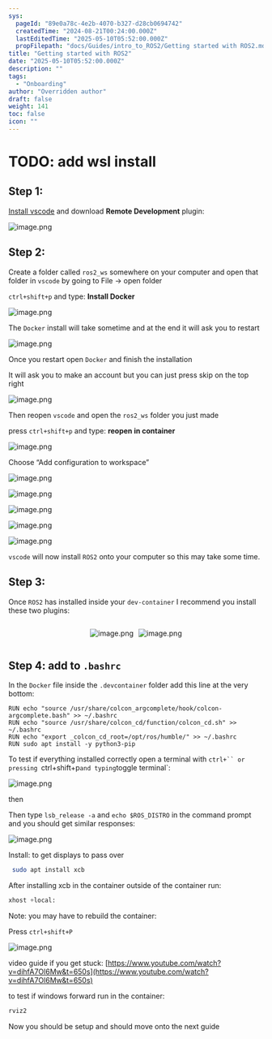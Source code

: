 ```yaml
---
sys:
  pageId: "89e0a78c-4e2b-4070-b327-d28cb0694742"
  createdTime: "2024-08-21T00:24:00.000Z"
  lastEditedTime: "2025-05-10T05:52:00.000Z"
  propFilepath: "docs/Guides/intro_to_ROS2/Getting started with ROS2.md"
title: "Getting started with ROS2"
date: "2025-05-10T05:52:00.000Z"
description: ""
tags:
  - "Onboarding"
author: "Overridden author"
draft: false
weight: 141
toc: false
icon: ""
---
```


# TODO: add wsl install

## Step 1:

[Install vscode](https://code.visualstudio.com/download) and download **Remote Development** plugin:

![image.png](https://prod-files-secure.s3.us-west-2.amazonaws.com/d518164a-d88e-44d1-a4ee-3adb3bd8bce0/efb52993-1881-4a40-b95e-6f020334f022/image.png?X-Amz-Algorithm=AWS4-HMAC-SHA256&X-Amz-Content-Sha256=UNSIGNED-PAYLOAD&X-Amz-Credential=ASIAZI2LB466SSV5754O%2F20250709%2Fus-west-2%2Fs3%2Faws4_request&X-Amz-Date=20250709T034630Z&X-Amz-Expires=3600&X-Amz-Security-Token=IQoJb3JpZ2luX2VjEJT%2F%2F%2F%2F%2F%2F%2F%2F%2F%2FwEaCXVzLXdlc3QtMiJHMEUCIBUY1umKjDYJbgvHXyVkygEIHzmjbdfC1U%2B29gXm3kJlAiEAqNk3QSL2GwaKfw1VfD%2BLiQuGKpul%2BT77o%2FihXtz1%2FP0qiAQInf%2F%2F%2F%2F%2F%2F%2F%2F%2F%2FARAAGgw2Mzc0MjMxODM4MDUiDCCTXPqTX8WNtctQhyrcA4WYWpv%2F6qiEocODyQRNnrHQOex2gv72u0yoDz3MyaZ8tCOuRIlit9YMbWsrSzKBWlZE3zq62yKpMU5ZAmxVJaxdJc%2B1Y1FR81NwpF%2BAsa%2BjPqqFA2alS%2FJi%2F%2B0blg80IaNmpEEr575KQZ3QVJpvJ5PsZUxm10cU8Sr7s%2BGcJzTStWY2X2pQOrQtjG%2FbNhPNDZJxFJ0MDqKvEhWoyElb11Rf8sY5QfCX2HRh3wlZxGxvaixlrKh8vx1fhwYOy%2FafUkGccpgK5qA%2BNCXXC0PK%2F1hCcaYhJoA%2FkZ4XDGWN7q%2Fh59%2BVuyG7TjPUphi9HXSaH8POe36eIzonKDXTwP3J1Jdjnb5l%2Fa%2FIMnefyYH%2FihdtqfoTNVU7LdVbpvA3HBpP2k%2FyHJ8A5%2B4p6gxTTdRyn1z4wrYGFERkMwnsV7fumDNEkD5YtN%2FYGuHX2QelREVzadP2tT4eU9C0VCZhoRT5CJai88VNkGnQO06g80tj8oXNp3OQOh5vLkhmPzyZ2iQXxuS9UjR%2F7sMEdAt9pGBarT2BKmyHbNUXQgmvi5oFHTQBDCA5l1zrIsH9fuoCFDoZMp%2BUAIksVS6hSbaMrz14bCwA5gcTTMpq0MQW5LWAs7IatoNKODKZJ6zZzylJMN7Kt8MGOqUBqky0z%2BUgyeY5qyu3VePqiYHTvPkHuteFU7nb26HzRPC4Y45j0Z4AIHkgQ86KJhTUbYKKSEWvvl%2BU7y%2FxNsBh29gqF0GifARbeOgjTYbiN6CbLDtOaY55osAoMvUUCVpNctslg9UqJ1a1S%2Bsg3vX90BsD6cEv%2FQBM9BWOpPDzHtiUJHWE6ofB%2F0dzS2UXjDELKIMdGVWoB0ggpK4ArLPVb6smP%2BWk&X-Amz-Signature=be3b7a9583e29a62947b75d35c883364a99b4d510174aeec4db4ef4b20df0b09&X-Amz-SignedHeaders=host&x-amz-checksum-mode=ENABLED&x-id=GetObject)

## Step 2:

Create a folder called `ros2_ws` somewhere on your computer and open that folder in `vscode` by going to File → open folder 

`ctrl+shift+p` and type: **Install Docker**

![image.png](https://prod-files-secure.s3.us-west-2.amazonaws.com/d518164a-d88e-44d1-a4ee-3adb3bd8bce0/2269dc0e-1cd5-47ff-bceb-c04ad9b2eab0/image.png?X-Amz-Algorithm=AWS4-HMAC-SHA256&X-Amz-Content-Sha256=UNSIGNED-PAYLOAD&X-Amz-Credential=ASIAZI2LB466SSV5754O%2F20250709%2Fus-west-2%2Fs3%2Faws4_request&X-Amz-Date=20250709T034630Z&X-Amz-Expires=3600&X-Amz-Security-Token=IQoJb3JpZ2luX2VjEJT%2F%2F%2F%2F%2F%2F%2F%2F%2F%2FwEaCXVzLXdlc3QtMiJHMEUCIBUY1umKjDYJbgvHXyVkygEIHzmjbdfC1U%2B29gXm3kJlAiEAqNk3QSL2GwaKfw1VfD%2BLiQuGKpul%2BT77o%2FihXtz1%2FP0qiAQInf%2F%2F%2F%2F%2F%2F%2F%2F%2F%2FARAAGgw2Mzc0MjMxODM4MDUiDCCTXPqTX8WNtctQhyrcA4WYWpv%2F6qiEocODyQRNnrHQOex2gv72u0yoDz3MyaZ8tCOuRIlit9YMbWsrSzKBWlZE3zq62yKpMU5ZAmxVJaxdJc%2B1Y1FR81NwpF%2BAsa%2BjPqqFA2alS%2FJi%2F%2B0blg80IaNmpEEr575KQZ3QVJpvJ5PsZUxm10cU8Sr7s%2BGcJzTStWY2X2pQOrQtjG%2FbNhPNDZJxFJ0MDqKvEhWoyElb11Rf8sY5QfCX2HRh3wlZxGxvaixlrKh8vx1fhwYOy%2FafUkGccpgK5qA%2BNCXXC0PK%2F1hCcaYhJoA%2FkZ4XDGWN7q%2Fh59%2BVuyG7TjPUphi9HXSaH8POe36eIzonKDXTwP3J1Jdjnb5l%2Fa%2FIMnefyYH%2FihdtqfoTNVU7LdVbpvA3HBpP2k%2FyHJ8A5%2B4p6gxTTdRyn1z4wrYGFERkMwnsV7fumDNEkD5YtN%2FYGuHX2QelREVzadP2tT4eU9C0VCZhoRT5CJai88VNkGnQO06g80tj8oXNp3OQOh5vLkhmPzyZ2iQXxuS9UjR%2F7sMEdAt9pGBarT2BKmyHbNUXQgmvi5oFHTQBDCA5l1zrIsH9fuoCFDoZMp%2BUAIksVS6hSbaMrz14bCwA5gcTTMpq0MQW5LWAs7IatoNKODKZJ6zZzylJMN7Kt8MGOqUBqky0z%2BUgyeY5qyu3VePqiYHTvPkHuteFU7nb26HzRPC4Y45j0Z4AIHkgQ86KJhTUbYKKSEWvvl%2BU7y%2FxNsBh29gqF0GifARbeOgjTYbiN6CbLDtOaY55osAoMvUUCVpNctslg9UqJ1a1S%2Bsg3vX90BsD6cEv%2FQBM9BWOpPDzHtiUJHWE6ofB%2F0dzS2UXjDELKIMdGVWoB0ggpK4ArLPVb6smP%2BWk&X-Amz-Signature=162fbdfa8fdb17bab3422372fa7619f9dede2543150fdd740a5a7b9066094fa6&X-Amz-SignedHeaders=host&x-amz-checksum-mode=ENABLED&x-id=GetObject)

The `Docker` install will take sometime and at the end it will ask you to restart

![image.png](https://prod-files-secure.s3.us-west-2.amazonaws.com/d518164a-d88e-44d1-a4ee-3adb3bd8bce0/ed233f78-be33-4b1f-b89c-9c346c0e961e/image.png?X-Amz-Algorithm=AWS4-HMAC-SHA256&X-Amz-Content-Sha256=UNSIGNED-PAYLOAD&X-Amz-Credential=ASIAZI2LB466SSV5754O%2F20250709%2Fus-west-2%2Fs3%2Faws4_request&X-Amz-Date=20250709T034630Z&X-Amz-Expires=3600&X-Amz-Security-Token=IQoJb3JpZ2luX2VjEJT%2F%2F%2F%2F%2F%2F%2F%2F%2F%2FwEaCXVzLXdlc3QtMiJHMEUCIBUY1umKjDYJbgvHXyVkygEIHzmjbdfC1U%2B29gXm3kJlAiEAqNk3QSL2GwaKfw1VfD%2BLiQuGKpul%2BT77o%2FihXtz1%2FP0qiAQInf%2F%2F%2F%2F%2F%2F%2F%2F%2F%2FARAAGgw2Mzc0MjMxODM4MDUiDCCTXPqTX8WNtctQhyrcA4WYWpv%2F6qiEocODyQRNnrHQOex2gv72u0yoDz3MyaZ8tCOuRIlit9YMbWsrSzKBWlZE3zq62yKpMU5ZAmxVJaxdJc%2B1Y1FR81NwpF%2BAsa%2BjPqqFA2alS%2FJi%2F%2B0blg80IaNmpEEr575KQZ3QVJpvJ5PsZUxm10cU8Sr7s%2BGcJzTStWY2X2pQOrQtjG%2FbNhPNDZJxFJ0MDqKvEhWoyElb11Rf8sY5QfCX2HRh3wlZxGxvaixlrKh8vx1fhwYOy%2FafUkGccpgK5qA%2BNCXXC0PK%2F1hCcaYhJoA%2FkZ4XDGWN7q%2Fh59%2BVuyG7TjPUphi9HXSaH8POe36eIzonKDXTwP3J1Jdjnb5l%2Fa%2FIMnefyYH%2FihdtqfoTNVU7LdVbpvA3HBpP2k%2FyHJ8A5%2B4p6gxTTdRyn1z4wrYGFERkMwnsV7fumDNEkD5YtN%2FYGuHX2QelREVzadP2tT4eU9C0VCZhoRT5CJai88VNkGnQO06g80tj8oXNp3OQOh5vLkhmPzyZ2iQXxuS9UjR%2F7sMEdAt9pGBarT2BKmyHbNUXQgmvi5oFHTQBDCA5l1zrIsH9fuoCFDoZMp%2BUAIksVS6hSbaMrz14bCwA5gcTTMpq0MQW5LWAs7IatoNKODKZJ6zZzylJMN7Kt8MGOqUBqky0z%2BUgyeY5qyu3VePqiYHTvPkHuteFU7nb26HzRPC4Y45j0Z4AIHkgQ86KJhTUbYKKSEWvvl%2BU7y%2FxNsBh29gqF0GifARbeOgjTYbiN6CbLDtOaY55osAoMvUUCVpNctslg9UqJ1a1S%2Bsg3vX90BsD6cEv%2FQBM9BWOpPDzHtiUJHWE6ofB%2F0dzS2UXjDELKIMdGVWoB0ggpK4ArLPVb6smP%2BWk&X-Amz-Signature=f2ba034183c4a8114b727bf6925a439e8b3862ae9f37d229270d479a3123273f&X-Amz-SignedHeaders=host&x-amz-checksum-mode=ENABLED&x-id=GetObject)

Once you restart open `Docker` and finish the installation

It will ask you to make an account but you can just press skip on the top right

![image.png](https://prod-files-secure.s3.us-west-2.amazonaws.com/d518164a-d88e-44d1-a4ee-3adb3bd8bce0/21010ad9-1659-4fd9-9f59-9932a09b2a3d/image.png?X-Amz-Algorithm=AWS4-HMAC-SHA256&X-Amz-Content-Sha256=UNSIGNED-PAYLOAD&X-Amz-Credential=ASIAZI2LB466SSV5754O%2F20250709%2Fus-west-2%2Fs3%2Faws4_request&X-Amz-Date=20250709T034630Z&X-Amz-Expires=3600&X-Amz-Security-Token=IQoJb3JpZ2luX2VjEJT%2F%2F%2F%2F%2F%2F%2F%2F%2F%2FwEaCXVzLXdlc3QtMiJHMEUCIBUY1umKjDYJbgvHXyVkygEIHzmjbdfC1U%2B29gXm3kJlAiEAqNk3QSL2GwaKfw1VfD%2BLiQuGKpul%2BT77o%2FihXtz1%2FP0qiAQInf%2F%2F%2F%2F%2F%2F%2F%2F%2F%2FARAAGgw2Mzc0MjMxODM4MDUiDCCTXPqTX8WNtctQhyrcA4WYWpv%2F6qiEocODyQRNnrHQOex2gv72u0yoDz3MyaZ8tCOuRIlit9YMbWsrSzKBWlZE3zq62yKpMU5ZAmxVJaxdJc%2B1Y1FR81NwpF%2BAsa%2BjPqqFA2alS%2FJi%2F%2B0blg80IaNmpEEr575KQZ3QVJpvJ5PsZUxm10cU8Sr7s%2BGcJzTStWY2X2pQOrQtjG%2FbNhPNDZJxFJ0MDqKvEhWoyElb11Rf8sY5QfCX2HRh3wlZxGxvaixlrKh8vx1fhwYOy%2FafUkGccpgK5qA%2BNCXXC0PK%2F1hCcaYhJoA%2FkZ4XDGWN7q%2Fh59%2BVuyG7TjPUphi9HXSaH8POe36eIzonKDXTwP3J1Jdjnb5l%2Fa%2FIMnefyYH%2FihdtqfoTNVU7LdVbpvA3HBpP2k%2FyHJ8A5%2B4p6gxTTdRyn1z4wrYGFERkMwnsV7fumDNEkD5YtN%2FYGuHX2QelREVzadP2tT4eU9C0VCZhoRT5CJai88VNkGnQO06g80tj8oXNp3OQOh5vLkhmPzyZ2iQXxuS9UjR%2F7sMEdAt9pGBarT2BKmyHbNUXQgmvi5oFHTQBDCA5l1zrIsH9fuoCFDoZMp%2BUAIksVS6hSbaMrz14bCwA5gcTTMpq0MQW5LWAs7IatoNKODKZJ6zZzylJMN7Kt8MGOqUBqky0z%2BUgyeY5qyu3VePqiYHTvPkHuteFU7nb26HzRPC4Y45j0Z4AIHkgQ86KJhTUbYKKSEWvvl%2BU7y%2FxNsBh29gqF0GifARbeOgjTYbiN6CbLDtOaY55osAoMvUUCVpNctslg9UqJ1a1S%2Bsg3vX90BsD6cEv%2FQBM9BWOpPDzHtiUJHWE6ofB%2F0dzS2UXjDELKIMdGVWoB0ggpK4ArLPVb6smP%2BWk&X-Amz-Signature=fff9a378eb0bc595dff582d28c792d844b3149e0c7e461e51bbde1b5fe8133a5&X-Amz-SignedHeaders=host&x-amz-checksum-mode=ENABLED&x-id=GetObject)

Then reopen `vscode` and open the `ros2_ws` folder you just made

press `ctrl+shift+p` and type: **reopen in container**

![image.png](https://prod-files-secure.s3.us-west-2.amazonaws.com/d518164a-d88e-44d1-a4ee-3adb3bd8bce0/4e93b8c2-41ad-488c-8095-c74205196118/image.png?X-Amz-Algorithm=AWS4-HMAC-SHA256&X-Amz-Content-Sha256=UNSIGNED-PAYLOAD&X-Amz-Credential=ASIAZI2LB466SSV5754O%2F20250709%2Fus-west-2%2Fs3%2Faws4_request&X-Amz-Date=20250709T034630Z&X-Amz-Expires=3600&X-Amz-Security-Token=IQoJb3JpZ2luX2VjEJT%2F%2F%2F%2F%2F%2F%2F%2F%2F%2FwEaCXVzLXdlc3QtMiJHMEUCIBUY1umKjDYJbgvHXyVkygEIHzmjbdfC1U%2B29gXm3kJlAiEAqNk3QSL2GwaKfw1VfD%2BLiQuGKpul%2BT77o%2FihXtz1%2FP0qiAQInf%2F%2F%2F%2F%2F%2F%2F%2F%2F%2FARAAGgw2Mzc0MjMxODM4MDUiDCCTXPqTX8WNtctQhyrcA4WYWpv%2F6qiEocODyQRNnrHQOex2gv72u0yoDz3MyaZ8tCOuRIlit9YMbWsrSzKBWlZE3zq62yKpMU5ZAmxVJaxdJc%2B1Y1FR81NwpF%2BAsa%2BjPqqFA2alS%2FJi%2F%2B0blg80IaNmpEEr575KQZ3QVJpvJ5PsZUxm10cU8Sr7s%2BGcJzTStWY2X2pQOrQtjG%2FbNhPNDZJxFJ0MDqKvEhWoyElb11Rf8sY5QfCX2HRh3wlZxGxvaixlrKh8vx1fhwYOy%2FafUkGccpgK5qA%2BNCXXC0PK%2F1hCcaYhJoA%2FkZ4XDGWN7q%2Fh59%2BVuyG7TjPUphi9HXSaH8POe36eIzonKDXTwP3J1Jdjnb5l%2Fa%2FIMnefyYH%2FihdtqfoTNVU7LdVbpvA3HBpP2k%2FyHJ8A5%2B4p6gxTTdRyn1z4wrYGFERkMwnsV7fumDNEkD5YtN%2FYGuHX2QelREVzadP2tT4eU9C0VCZhoRT5CJai88VNkGnQO06g80tj8oXNp3OQOh5vLkhmPzyZ2iQXxuS9UjR%2F7sMEdAt9pGBarT2BKmyHbNUXQgmvi5oFHTQBDCA5l1zrIsH9fuoCFDoZMp%2BUAIksVS6hSbaMrz14bCwA5gcTTMpq0MQW5LWAs7IatoNKODKZJ6zZzylJMN7Kt8MGOqUBqky0z%2BUgyeY5qyu3VePqiYHTvPkHuteFU7nb26HzRPC4Y45j0Z4AIHkgQ86KJhTUbYKKSEWvvl%2BU7y%2FxNsBh29gqF0GifARbeOgjTYbiN6CbLDtOaY55osAoMvUUCVpNctslg9UqJ1a1S%2Bsg3vX90BsD6cEv%2FQBM9BWOpPDzHtiUJHWE6ofB%2F0dzS2UXjDELKIMdGVWoB0ggpK4ArLPVb6smP%2BWk&X-Amz-Signature=1338841cfaec76e5aec5f37a994ba5ae6184cbd185ef4a41114b549692b1aa7b&X-Amz-SignedHeaders=host&x-amz-checksum-mode=ENABLED&x-id=GetObject)

Choose “Add configuration to workspace”

![image.png](https://prod-files-secure.s3.us-west-2.amazonaws.com/d518164a-d88e-44d1-a4ee-3adb3bd8bce0/9560b282-5060-4989-ba37-97e7b2c22476/image.png?X-Amz-Algorithm=AWS4-HMAC-SHA256&X-Amz-Content-Sha256=UNSIGNED-PAYLOAD&X-Amz-Credential=ASIAZI2LB466SSV5754O%2F20250709%2Fus-west-2%2Fs3%2Faws4_request&X-Amz-Date=20250709T034630Z&X-Amz-Expires=3600&X-Amz-Security-Token=IQoJb3JpZ2luX2VjEJT%2F%2F%2F%2F%2F%2F%2F%2F%2F%2FwEaCXVzLXdlc3QtMiJHMEUCIBUY1umKjDYJbgvHXyVkygEIHzmjbdfC1U%2B29gXm3kJlAiEAqNk3QSL2GwaKfw1VfD%2BLiQuGKpul%2BT77o%2FihXtz1%2FP0qiAQInf%2F%2F%2F%2F%2F%2F%2F%2F%2F%2FARAAGgw2Mzc0MjMxODM4MDUiDCCTXPqTX8WNtctQhyrcA4WYWpv%2F6qiEocODyQRNnrHQOex2gv72u0yoDz3MyaZ8tCOuRIlit9YMbWsrSzKBWlZE3zq62yKpMU5ZAmxVJaxdJc%2B1Y1FR81NwpF%2BAsa%2BjPqqFA2alS%2FJi%2F%2B0blg80IaNmpEEr575KQZ3QVJpvJ5PsZUxm10cU8Sr7s%2BGcJzTStWY2X2pQOrQtjG%2FbNhPNDZJxFJ0MDqKvEhWoyElb11Rf8sY5QfCX2HRh3wlZxGxvaixlrKh8vx1fhwYOy%2FafUkGccpgK5qA%2BNCXXC0PK%2F1hCcaYhJoA%2FkZ4XDGWN7q%2Fh59%2BVuyG7TjPUphi9HXSaH8POe36eIzonKDXTwP3J1Jdjnb5l%2Fa%2FIMnefyYH%2FihdtqfoTNVU7LdVbpvA3HBpP2k%2FyHJ8A5%2B4p6gxTTdRyn1z4wrYGFERkMwnsV7fumDNEkD5YtN%2FYGuHX2QelREVzadP2tT4eU9C0VCZhoRT5CJai88VNkGnQO06g80tj8oXNp3OQOh5vLkhmPzyZ2iQXxuS9UjR%2F7sMEdAt9pGBarT2BKmyHbNUXQgmvi5oFHTQBDCA5l1zrIsH9fuoCFDoZMp%2BUAIksVS6hSbaMrz14bCwA5gcTTMpq0MQW5LWAs7IatoNKODKZJ6zZzylJMN7Kt8MGOqUBqky0z%2BUgyeY5qyu3VePqiYHTvPkHuteFU7nb26HzRPC4Y45j0Z4AIHkgQ86KJhTUbYKKSEWvvl%2BU7y%2FxNsBh29gqF0GifARbeOgjTYbiN6CbLDtOaY55osAoMvUUCVpNctslg9UqJ1a1S%2Bsg3vX90BsD6cEv%2FQBM9BWOpPDzHtiUJHWE6ofB%2F0dzS2UXjDELKIMdGVWoB0ggpK4ArLPVb6smP%2BWk&X-Amz-Signature=3d9534ccb4ed97ed43eb2f2ac3e36a618f1d6134edd3923e76205c609c9b8010&X-Amz-SignedHeaders=host&x-amz-checksum-mode=ENABLED&x-id=GetObject)

![image.png](https://prod-files-secure.s3.us-west-2.amazonaws.com/d518164a-d88e-44d1-a4ee-3adb3bd8bce0/2ee63f81-886b-48e8-a553-dc6e5eac99e4/image.png?X-Amz-Algorithm=AWS4-HMAC-SHA256&X-Amz-Content-Sha256=UNSIGNED-PAYLOAD&X-Amz-Credential=ASIAZI2LB466SSV5754O%2F20250709%2Fus-west-2%2Fs3%2Faws4_request&X-Amz-Date=20250709T034630Z&X-Amz-Expires=3600&X-Amz-Security-Token=IQoJb3JpZ2luX2VjEJT%2F%2F%2F%2F%2F%2F%2F%2F%2F%2FwEaCXVzLXdlc3QtMiJHMEUCIBUY1umKjDYJbgvHXyVkygEIHzmjbdfC1U%2B29gXm3kJlAiEAqNk3QSL2GwaKfw1VfD%2BLiQuGKpul%2BT77o%2FihXtz1%2FP0qiAQInf%2F%2F%2F%2F%2F%2F%2F%2F%2F%2FARAAGgw2Mzc0MjMxODM4MDUiDCCTXPqTX8WNtctQhyrcA4WYWpv%2F6qiEocODyQRNnrHQOex2gv72u0yoDz3MyaZ8tCOuRIlit9YMbWsrSzKBWlZE3zq62yKpMU5ZAmxVJaxdJc%2B1Y1FR81NwpF%2BAsa%2BjPqqFA2alS%2FJi%2F%2B0blg80IaNmpEEr575KQZ3QVJpvJ5PsZUxm10cU8Sr7s%2BGcJzTStWY2X2pQOrQtjG%2FbNhPNDZJxFJ0MDqKvEhWoyElb11Rf8sY5QfCX2HRh3wlZxGxvaixlrKh8vx1fhwYOy%2FafUkGccpgK5qA%2BNCXXC0PK%2F1hCcaYhJoA%2FkZ4XDGWN7q%2Fh59%2BVuyG7TjPUphi9HXSaH8POe36eIzonKDXTwP3J1Jdjnb5l%2Fa%2FIMnefyYH%2FihdtqfoTNVU7LdVbpvA3HBpP2k%2FyHJ8A5%2B4p6gxTTdRyn1z4wrYGFERkMwnsV7fumDNEkD5YtN%2FYGuHX2QelREVzadP2tT4eU9C0VCZhoRT5CJai88VNkGnQO06g80tj8oXNp3OQOh5vLkhmPzyZ2iQXxuS9UjR%2F7sMEdAt9pGBarT2BKmyHbNUXQgmvi5oFHTQBDCA5l1zrIsH9fuoCFDoZMp%2BUAIksVS6hSbaMrz14bCwA5gcTTMpq0MQW5LWAs7IatoNKODKZJ6zZzylJMN7Kt8MGOqUBqky0z%2BUgyeY5qyu3VePqiYHTvPkHuteFU7nb26HzRPC4Y45j0Z4AIHkgQ86KJhTUbYKKSEWvvl%2BU7y%2FxNsBh29gqF0GifARbeOgjTYbiN6CbLDtOaY55osAoMvUUCVpNctslg9UqJ1a1S%2Bsg3vX90BsD6cEv%2FQBM9BWOpPDzHtiUJHWE6ofB%2F0dzS2UXjDELKIMdGVWoB0ggpK4ArLPVb6smP%2BWk&X-Amz-Signature=bc3053cf3b8be92ba833c5012882020be27ea29449bfcb1228b8eecc863cfb55&X-Amz-SignedHeaders=host&x-amz-checksum-mode=ENABLED&x-id=GetObject)

![image.png](https://prod-files-secure.s3.us-west-2.amazonaws.com/d518164a-d88e-44d1-a4ee-3adb3bd8bce0/ae1580b2-b048-407e-aed9-b584224a7a04/image.png?X-Amz-Algorithm=AWS4-HMAC-SHA256&X-Amz-Content-Sha256=UNSIGNED-PAYLOAD&X-Amz-Credential=ASIAZI2LB466SSV5754O%2F20250709%2Fus-west-2%2Fs3%2Faws4_request&X-Amz-Date=20250709T034630Z&X-Amz-Expires=3600&X-Amz-Security-Token=IQoJb3JpZ2luX2VjEJT%2F%2F%2F%2F%2F%2F%2F%2F%2F%2FwEaCXVzLXdlc3QtMiJHMEUCIBUY1umKjDYJbgvHXyVkygEIHzmjbdfC1U%2B29gXm3kJlAiEAqNk3QSL2GwaKfw1VfD%2BLiQuGKpul%2BT77o%2FihXtz1%2FP0qiAQInf%2F%2F%2F%2F%2F%2F%2F%2F%2F%2FARAAGgw2Mzc0MjMxODM4MDUiDCCTXPqTX8WNtctQhyrcA4WYWpv%2F6qiEocODyQRNnrHQOex2gv72u0yoDz3MyaZ8tCOuRIlit9YMbWsrSzKBWlZE3zq62yKpMU5ZAmxVJaxdJc%2B1Y1FR81NwpF%2BAsa%2BjPqqFA2alS%2FJi%2F%2B0blg80IaNmpEEr575KQZ3QVJpvJ5PsZUxm10cU8Sr7s%2BGcJzTStWY2X2pQOrQtjG%2FbNhPNDZJxFJ0MDqKvEhWoyElb11Rf8sY5QfCX2HRh3wlZxGxvaixlrKh8vx1fhwYOy%2FafUkGccpgK5qA%2BNCXXC0PK%2F1hCcaYhJoA%2FkZ4XDGWN7q%2Fh59%2BVuyG7TjPUphi9HXSaH8POe36eIzonKDXTwP3J1Jdjnb5l%2Fa%2FIMnefyYH%2FihdtqfoTNVU7LdVbpvA3HBpP2k%2FyHJ8A5%2B4p6gxTTdRyn1z4wrYGFERkMwnsV7fumDNEkD5YtN%2FYGuHX2QelREVzadP2tT4eU9C0VCZhoRT5CJai88VNkGnQO06g80tj8oXNp3OQOh5vLkhmPzyZ2iQXxuS9UjR%2F7sMEdAt9pGBarT2BKmyHbNUXQgmvi5oFHTQBDCA5l1zrIsH9fuoCFDoZMp%2BUAIksVS6hSbaMrz14bCwA5gcTTMpq0MQW5LWAs7IatoNKODKZJ6zZzylJMN7Kt8MGOqUBqky0z%2BUgyeY5qyu3VePqiYHTvPkHuteFU7nb26HzRPC4Y45j0Z4AIHkgQ86KJhTUbYKKSEWvvl%2BU7y%2FxNsBh29gqF0GifARbeOgjTYbiN6CbLDtOaY55osAoMvUUCVpNctslg9UqJ1a1S%2Bsg3vX90BsD6cEv%2FQBM9BWOpPDzHtiUJHWE6ofB%2F0dzS2UXjDELKIMdGVWoB0ggpK4ArLPVb6smP%2BWk&X-Amz-Signature=7753405c48a3de86120da43d8075725f67a45589f877c57224a37ee57e6d7948&X-Amz-SignedHeaders=host&x-amz-checksum-mode=ENABLED&x-id=GetObject)

![image.png](https://prod-files-secure.s3.us-west-2.amazonaws.com/d518164a-d88e-44d1-a4ee-3adb3bd8bce0/53255b28-f75e-430f-b9e3-c0ac8577e42b/image.png?X-Amz-Algorithm=AWS4-HMAC-SHA256&X-Amz-Content-Sha256=UNSIGNED-PAYLOAD&X-Amz-Credential=ASIAZI2LB466SSV5754O%2F20250709%2Fus-west-2%2Fs3%2Faws4_request&X-Amz-Date=20250709T034630Z&X-Amz-Expires=3600&X-Amz-Security-Token=IQoJb3JpZ2luX2VjEJT%2F%2F%2F%2F%2F%2F%2F%2F%2F%2FwEaCXVzLXdlc3QtMiJHMEUCIBUY1umKjDYJbgvHXyVkygEIHzmjbdfC1U%2B29gXm3kJlAiEAqNk3QSL2GwaKfw1VfD%2BLiQuGKpul%2BT77o%2FihXtz1%2FP0qiAQInf%2F%2F%2F%2F%2F%2F%2F%2F%2F%2FARAAGgw2Mzc0MjMxODM4MDUiDCCTXPqTX8WNtctQhyrcA4WYWpv%2F6qiEocODyQRNnrHQOex2gv72u0yoDz3MyaZ8tCOuRIlit9YMbWsrSzKBWlZE3zq62yKpMU5ZAmxVJaxdJc%2B1Y1FR81NwpF%2BAsa%2BjPqqFA2alS%2FJi%2F%2B0blg80IaNmpEEr575KQZ3QVJpvJ5PsZUxm10cU8Sr7s%2BGcJzTStWY2X2pQOrQtjG%2FbNhPNDZJxFJ0MDqKvEhWoyElb11Rf8sY5QfCX2HRh3wlZxGxvaixlrKh8vx1fhwYOy%2FafUkGccpgK5qA%2BNCXXC0PK%2F1hCcaYhJoA%2FkZ4XDGWN7q%2Fh59%2BVuyG7TjPUphi9HXSaH8POe36eIzonKDXTwP3J1Jdjnb5l%2Fa%2FIMnefyYH%2FihdtqfoTNVU7LdVbpvA3HBpP2k%2FyHJ8A5%2B4p6gxTTdRyn1z4wrYGFERkMwnsV7fumDNEkD5YtN%2FYGuHX2QelREVzadP2tT4eU9C0VCZhoRT5CJai88VNkGnQO06g80tj8oXNp3OQOh5vLkhmPzyZ2iQXxuS9UjR%2F7sMEdAt9pGBarT2BKmyHbNUXQgmvi5oFHTQBDCA5l1zrIsH9fuoCFDoZMp%2BUAIksVS6hSbaMrz14bCwA5gcTTMpq0MQW5LWAs7IatoNKODKZJ6zZzylJMN7Kt8MGOqUBqky0z%2BUgyeY5qyu3VePqiYHTvPkHuteFU7nb26HzRPC4Y45j0Z4AIHkgQ86KJhTUbYKKSEWvvl%2BU7y%2FxNsBh29gqF0GifARbeOgjTYbiN6CbLDtOaY55osAoMvUUCVpNctslg9UqJ1a1S%2Bsg3vX90BsD6cEv%2FQBM9BWOpPDzHtiUJHWE6ofB%2F0dzS2UXjDELKIMdGVWoB0ggpK4ArLPVb6smP%2BWk&X-Amz-Signature=22007205eb0028a457a9ec8642c2a1178fa3596ec729454df519153bf6bc8f40&X-Amz-SignedHeaders=host&x-amz-checksum-mode=ENABLED&x-id=GetObject)

![image.png](https://prod-files-secure.s3.us-west-2.amazonaws.com/d518164a-d88e-44d1-a4ee-3adb3bd8bce0/7c562767-5af9-4ffb-97d1-327bcdf4ee00/image.png?X-Amz-Algorithm=AWS4-HMAC-SHA256&X-Amz-Content-Sha256=UNSIGNED-PAYLOAD&X-Amz-Credential=ASIAZI2LB466SSV5754O%2F20250709%2Fus-west-2%2Fs3%2Faws4_request&X-Amz-Date=20250709T034630Z&X-Amz-Expires=3600&X-Amz-Security-Token=IQoJb3JpZ2luX2VjEJT%2F%2F%2F%2F%2F%2F%2F%2F%2F%2FwEaCXVzLXdlc3QtMiJHMEUCIBUY1umKjDYJbgvHXyVkygEIHzmjbdfC1U%2B29gXm3kJlAiEAqNk3QSL2GwaKfw1VfD%2BLiQuGKpul%2BT77o%2FihXtz1%2FP0qiAQInf%2F%2F%2F%2F%2F%2F%2F%2F%2F%2FARAAGgw2Mzc0MjMxODM4MDUiDCCTXPqTX8WNtctQhyrcA4WYWpv%2F6qiEocODyQRNnrHQOex2gv72u0yoDz3MyaZ8tCOuRIlit9YMbWsrSzKBWlZE3zq62yKpMU5ZAmxVJaxdJc%2B1Y1FR81NwpF%2BAsa%2BjPqqFA2alS%2FJi%2F%2B0blg80IaNmpEEr575KQZ3QVJpvJ5PsZUxm10cU8Sr7s%2BGcJzTStWY2X2pQOrQtjG%2FbNhPNDZJxFJ0MDqKvEhWoyElb11Rf8sY5QfCX2HRh3wlZxGxvaixlrKh8vx1fhwYOy%2FafUkGccpgK5qA%2BNCXXC0PK%2F1hCcaYhJoA%2FkZ4XDGWN7q%2Fh59%2BVuyG7TjPUphi9HXSaH8POe36eIzonKDXTwP3J1Jdjnb5l%2Fa%2FIMnefyYH%2FihdtqfoTNVU7LdVbpvA3HBpP2k%2FyHJ8A5%2B4p6gxTTdRyn1z4wrYGFERkMwnsV7fumDNEkD5YtN%2FYGuHX2QelREVzadP2tT4eU9C0VCZhoRT5CJai88VNkGnQO06g80tj8oXNp3OQOh5vLkhmPzyZ2iQXxuS9UjR%2F7sMEdAt9pGBarT2BKmyHbNUXQgmvi5oFHTQBDCA5l1zrIsH9fuoCFDoZMp%2BUAIksVS6hSbaMrz14bCwA5gcTTMpq0MQW5LWAs7IatoNKODKZJ6zZzylJMN7Kt8MGOqUBqky0z%2BUgyeY5qyu3VePqiYHTvPkHuteFU7nb26HzRPC4Y45j0Z4AIHkgQ86KJhTUbYKKSEWvvl%2BU7y%2FxNsBh29gqF0GifARbeOgjTYbiN6CbLDtOaY55osAoMvUUCVpNctslg9UqJ1a1S%2Bsg3vX90BsD6cEv%2FQBM9BWOpPDzHtiUJHWE6ofB%2F0dzS2UXjDELKIMdGVWoB0ggpK4ArLPVb6smP%2BWk&X-Amz-Signature=3c78d4aeb0a830fe6aafb1aa668e5724288999f2cc8152ef9ecc8caa4792fe2d&X-Amz-SignedHeaders=host&x-amz-checksum-mode=ENABLED&x-id=GetObject)

`vscode` will now install `ROS2` onto your computer so this may take some time.

## Step 3:

Once `ROS2` has installed inside your `dev-container` I recommend you install these two plugins:

<div style="display: flex;flex-direction: row; column-gap:10px; max-width: 630px;justify-content: center;">
<div>

![image.png](https://prod-files-secure.s3.us-west-2.amazonaws.com/d518164a-d88e-44d1-a4ee-3adb3bd8bce0/3fc3d550-5a54-4ba1-ba6b-faa01cdb7369/image.png?X-Amz-Algorithm=AWS4-HMAC-SHA256&X-Amz-Content-Sha256=UNSIGNED-PAYLOAD&X-Amz-Credential=ASIAZI2LB466TZRLRBWE%2F20250709%2Fus-west-2%2Fs3%2Faws4_request&X-Amz-Date=20250709T034634Z&X-Amz-Expires=3600&X-Amz-Security-Token=IQoJb3JpZ2luX2VjEJT%2F%2F%2F%2F%2F%2F%2F%2F%2F%2FwEaCXVzLXdlc3QtMiJHMEUCID9lD8BhNAhXsy6RQLO3LAs%2B8f%2BMNAM6gpOwX%2FoKC2q7AiEAk7CcAq96mbFIJCbkmtKKHpZyJpXXUdmPS4j%2B%2BIFHoG4qiAQInf%2F%2F%2F%2F%2F%2F%2F%2F%2F%2FARAAGgw2Mzc0MjMxODM4MDUiDClweH%2BiT%2FTLWm8ngyrcA0jRbDgnquK6mqn3CHC%2FkumLR%2BDtCPvf8VnKFUb4XbdjzIWbzrDtqFgreubah1EIC1uu0s07DyVN%2BczOirIesTySoqucJ%2BCAQaDzDUnCY0uPyJX1RS6T23nML640hsl3FWG4bIUjJaA8WnkD4N%2Fh%2BMDSKcB%2BR%2FnAkdOnN0D3Dt1Suuevx9wUFejRDbpNCoQRifFaadMdj6d%2F%2BB5t%2F3%2FfdQ6kKa4u0Ejmw9BbcpK0IkCZPUY8Okj1EB0%2B8fIjXi5Q3PbpG3hLJAvT85TofgBg5tBx4m03dhub7JaaraITQkGif3Aco%2B3LsngpQ3N0PIeAvk7DgJw2LF3Rfc2NXNrP3mnd9fEux11uelwETkrGmqGl3RtU1xo%2F%2F90BKL81sZ5bPioPE4KLvYeJREex%2BqGAqkDpt8zvI7bDuqBvTrTQdMTgCZmJc1gBdJ0fYgVD81DYxi3xEfnsinreGZH8bgiMeAZz6OUGE9umdMBdx6Oi4%2FaAZ8WAKRnl0wLJ0zmykACgOv1Ix9sE6Dj49KD%2BI53SB7I69mORRaWpZBcrA1zhjxIYXAb32HpLpulJG75D20nLlBobqJ%2BdvBeyXtvldYrco0vK55%2FrDYMuwL8E8omENsTFQVOZKNhHmAO%2BTosZMLfKt8MGOqUBro%2FLAr7BWkDz8ibtLNwVwWcQ1iFWwfr1s35g%2BKEULD2b3kVBnXo11wdz3SYnMPwWa80cJkh5JTpZzt6C8d5HXuVbAhzzDa728yx3i688RSVHyJVqCxS2QrqG8m3xoMZDiFhwCzL6ZPXy2FrdWBQ9TBqyy8o9hTsdS4bocTtqiizbp7XpcxHHbJEVLrYpmtzwG4B9VJlLGzSfQtn7e1qmg1ORmrur&X-Amz-Signature=847d2a40d75b547e58f38c16e864847c64a546ff1bbe783b2eb2f8536921c454&X-Amz-SignedHeaders=host&x-amz-checksum-mode=ENABLED&x-id=GetObject)

</div>
<div>

![image.png](https://prod-files-secure.s3.us-west-2.amazonaws.com/d518164a-d88e-44d1-a4ee-3adb3bd8bce0/d994cc66-13c2-4093-a5a3-f84cf4601a82/image.png?X-Amz-Algorithm=AWS4-HMAC-SHA256&X-Amz-Content-Sha256=UNSIGNED-PAYLOAD&X-Amz-Credential=ASIAZI2LB466UAYKJA6L%2F20250709%2Fus-west-2%2Fs3%2Faws4_request&X-Amz-Date=20250709T034636Z&X-Amz-Expires=3600&X-Amz-Security-Token=IQoJb3JpZ2luX2VjEJT%2F%2F%2F%2F%2F%2F%2F%2F%2F%2FwEaCXVzLXdlc3QtMiJHMEUCIDko5eWfOtejfj9uSwAcmZP5ziEQtZOYykPqQn%2BsOpKPAiEArkAcw3ykDCyZZuB%2ByG%2BLmLCxWT%2FFYeDUc8nVkRmKv9kqiAQInf%2F%2F%2F%2F%2F%2F%2F%2F%2F%2FARAAGgw2Mzc0MjMxODM4MDUiDHfNUNSL9ktlF5CzWyrcAzVVL1xOk0lTaMh%2BodqdlF4fcZM7jLzdD6bfyd1AI1nFxqilq%2FitURPANYB3XSCvlGgvxfWlOBwzpg0RDYQ7NaT8k%2BxF2DjiOqBVFGI8GK08GcJZvnvmjojICUsGoKV8lfoCEiq9DNXOzzbwzdt8x6jcE69jQNPzmxElp8OeKb4y%2BYhNRB5nvnYXdQaMCLUnmoU8j%2F4wFZSemCAKU%2Fke0WllvhrdvB5xus2h2GXun9UDvzOMOskcvcnQKLVtBch4ho9F7puco%2FstQyO7Kg6R9L2HGRaqELqJ5lLT1UO338pSD4y8zFExETPDNIPZqeM6Lmt6dvBaxwIdMnfBJzNCmZl1WwEd4Il0PVaz6wh1F%2FiPJx%2BpRnrtzT0f1yZrgNiaoSVjzYBIiS29rWtfnu12hDyKmUxwfHOZkVDnUpOPApnuX21AysEZhQobrdJXObXO5saVVuQvS3IXZ%2BWvHkC9aVoWeMmCzhgysPT1yOw%2FJarP2jAMaRrMifdskA4en9prxP8Oy4Bc5Ku7wuFCcD7gW3XRuHWldkhxnCIHqWN8LtBSHz8Em%2FiEqE1AsRwoH6%2FYzfsUjzuQS0MBQ%2FJk6iwhdhj%2FmKleww9214cjoW5E26LWmzg61TCAm6%2BIX89CMLjIt8MGOqUBlTCqodKxM4HKraxUY5F8d72r1Ofd3q6xqf9v8Co1KOAjTn%2BweFpbhSrI6Mh2NUc3LEUkmlpxpmWvoMDbKxnszSPmybbp9j6%2FJGouPlgnJDBxBUAMNUYjXzSY7OFuil0x%2BCHzV2GAd4UPPjKV0YBTgWzBnayNgIt20%2F%2FblO0xEA5eZyPGhequCArracNHd278QIUfPVW%2FbAM6bCoduKDZh2lpOpU2&X-Amz-Signature=4444ea35574b857151d1ea11a4c61fd1784b2a688972775bb852032fbb95798f&X-Amz-SignedHeaders=host&x-amz-checksum-mode=ENABLED&x-id=GetObject)

</div>
</div>

## Step 4: add to `.bashrc`

In the `Docker` file inside the `.devcontainer` folder add this line at the very bottom: 

```docker
RUN echo "source /usr/share/colcon_argcomplete/hook/colcon-argcomplete.bash" >> ~/.bashrc
RUN echo "source /usr/share/colcon_cd/function/colcon_cd.sh" >> ~/.bashrc
RUN echo "export _colcon_cd_root=/opt/ros/humble/" >> ~/.bashrc
RUN sudo apt install -y python3-pip 
```

To test if everything installed correctly open a terminal with `ctrl+`` or pressing `ctrl+shift+p` and typing `toggle terminal`:

![image.png](https://prod-files-secure.s3.us-west-2.amazonaws.com/d518164a-d88e-44d1-a4ee-3adb3bd8bce0/6a4943d8-b04e-4c02-9a58-775f3384d1a5/image.png?X-Amz-Algorithm=AWS4-HMAC-SHA256&X-Amz-Content-Sha256=UNSIGNED-PAYLOAD&X-Amz-Credential=ASIAZI2LB466SSV5754O%2F20250709%2Fus-west-2%2Fs3%2Faws4_request&X-Amz-Date=20250709T034630Z&X-Amz-Expires=3600&X-Amz-Security-Token=IQoJb3JpZ2luX2VjEJT%2F%2F%2F%2F%2F%2F%2F%2F%2F%2FwEaCXVzLXdlc3QtMiJHMEUCIBUY1umKjDYJbgvHXyVkygEIHzmjbdfC1U%2B29gXm3kJlAiEAqNk3QSL2GwaKfw1VfD%2BLiQuGKpul%2BT77o%2FihXtz1%2FP0qiAQInf%2F%2F%2F%2F%2F%2F%2F%2F%2F%2FARAAGgw2Mzc0MjMxODM4MDUiDCCTXPqTX8WNtctQhyrcA4WYWpv%2F6qiEocODyQRNnrHQOex2gv72u0yoDz3MyaZ8tCOuRIlit9YMbWsrSzKBWlZE3zq62yKpMU5ZAmxVJaxdJc%2B1Y1FR81NwpF%2BAsa%2BjPqqFA2alS%2FJi%2F%2B0blg80IaNmpEEr575KQZ3QVJpvJ5PsZUxm10cU8Sr7s%2BGcJzTStWY2X2pQOrQtjG%2FbNhPNDZJxFJ0MDqKvEhWoyElb11Rf8sY5QfCX2HRh3wlZxGxvaixlrKh8vx1fhwYOy%2FafUkGccpgK5qA%2BNCXXC0PK%2F1hCcaYhJoA%2FkZ4XDGWN7q%2Fh59%2BVuyG7TjPUphi9HXSaH8POe36eIzonKDXTwP3J1Jdjnb5l%2Fa%2FIMnefyYH%2FihdtqfoTNVU7LdVbpvA3HBpP2k%2FyHJ8A5%2B4p6gxTTdRyn1z4wrYGFERkMwnsV7fumDNEkD5YtN%2FYGuHX2QelREVzadP2tT4eU9C0VCZhoRT5CJai88VNkGnQO06g80tj8oXNp3OQOh5vLkhmPzyZ2iQXxuS9UjR%2F7sMEdAt9pGBarT2BKmyHbNUXQgmvi5oFHTQBDCA5l1zrIsH9fuoCFDoZMp%2BUAIksVS6hSbaMrz14bCwA5gcTTMpq0MQW5LWAs7IatoNKODKZJ6zZzylJMN7Kt8MGOqUBqky0z%2BUgyeY5qyu3VePqiYHTvPkHuteFU7nb26HzRPC4Y45j0Z4AIHkgQ86KJhTUbYKKSEWvvl%2BU7y%2FxNsBh29gqF0GifARbeOgjTYbiN6CbLDtOaY55osAoMvUUCVpNctslg9UqJ1a1S%2Bsg3vX90BsD6cEv%2FQBM9BWOpPDzHtiUJHWE6ofB%2F0dzS2UXjDELKIMdGVWoB0ggpK4ArLPVb6smP%2BWk&X-Amz-Signature=f678481ec2a98ba4f9565f54eb64a176eb7e9c86ba7b989f56fd4ff9c76259f5&X-Amz-SignedHeaders=host&x-amz-checksum-mode=ENABLED&x-id=GetObject)

then 

Then type `lsb_release -a` and `echo $ROS_DISTRO` in the command prompt and you should get similar responses:

![image.png](https://prod-files-secure.s3.us-west-2.amazonaws.com/d518164a-d88e-44d1-a4ee-3adb3bd8bce0/3e635dec-a805-4e85-8b9e-d000e5b71a4e/image.png?X-Amz-Algorithm=AWS4-HMAC-SHA256&X-Amz-Content-Sha256=UNSIGNED-PAYLOAD&X-Amz-Credential=ASIAZI2LB466SSV5754O%2F20250709%2Fus-west-2%2Fs3%2Faws4_request&X-Amz-Date=20250709T034630Z&X-Amz-Expires=3600&X-Amz-Security-Token=IQoJb3JpZ2luX2VjEJT%2F%2F%2F%2F%2F%2F%2F%2F%2F%2FwEaCXVzLXdlc3QtMiJHMEUCIBUY1umKjDYJbgvHXyVkygEIHzmjbdfC1U%2B29gXm3kJlAiEAqNk3QSL2GwaKfw1VfD%2BLiQuGKpul%2BT77o%2FihXtz1%2FP0qiAQInf%2F%2F%2F%2F%2F%2F%2F%2F%2F%2FARAAGgw2Mzc0MjMxODM4MDUiDCCTXPqTX8WNtctQhyrcA4WYWpv%2F6qiEocODyQRNnrHQOex2gv72u0yoDz3MyaZ8tCOuRIlit9YMbWsrSzKBWlZE3zq62yKpMU5ZAmxVJaxdJc%2B1Y1FR81NwpF%2BAsa%2BjPqqFA2alS%2FJi%2F%2B0blg80IaNmpEEr575KQZ3QVJpvJ5PsZUxm10cU8Sr7s%2BGcJzTStWY2X2pQOrQtjG%2FbNhPNDZJxFJ0MDqKvEhWoyElb11Rf8sY5QfCX2HRh3wlZxGxvaixlrKh8vx1fhwYOy%2FafUkGccpgK5qA%2BNCXXC0PK%2F1hCcaYhJoA%2FkZ4XDGWN7q%2Fh59%2BVuyG7TjPUphi9HXSaH8POe36eIzonKDXTwP3J1Jdjnb5l%2Fa%2FIMnefyYH%2FihdtqfoTNVU7LdVbpvA3HBpP2k%2FyHJ8A5%2B4p6gxTTdRyn1z4wrYGFERkMwnsV7fumDNEkD5YtN%2FYGuHX2QelREVzadP2tT4eU9C0VCZhoRT5CJai88VNkGnQO06g80tj8oXNp3OQOh5vLkhmPzyZ2iQXxuS9UjR%2F7sMEdAt9pGBarT2BKmyHbNUXQgmvi5oFHTQBDCA5l1zrIsH9fuoCFDoZMp%2BUAIksVS6hSbaMrz14bCwA5gcTTMpq0MQW5LWAs7IatoNKODKZJ6zZzylJMN7Kt8MGOqUBqky0z%2BUgyeY5qyu3VePqiYHTvPkHuteFU7nb26HzRPC4Y45j0Z4AIHkgQ86KJhTUbYKKSEWvvl%2BU7y%2FxNsBh29gqF0GifARbeOgjTYbiN6CbLDtOaY55osAoMvUUCVpNctslg9UqJ1a1S%2Bsg3vX90BsD6cEv%2FQBM9BWOpPDzHtiUJHWE6ofB%2F0dzS2UXjDELKIMdGVWoB0ggpK4ArLPVb6smP%2BWk&X-Amz-Signature=405c6f6a89a1432f4ab2df37e17992a52890a7c2a0324acbc663c3d07da36f96&X-Amz-SignedHeaders=host&x-amz-checksum-mode=ENABLED&x-id=GetObject)

Install:  to get displays to pass over

```bash
 sudo apt install xcb
```

After installing xcb in the container outside of the container run:

```python
xhost +local:
```

Note: you may have to rebuild the container:

Press `ctrl+shift+P`

![image.png](https://prod-files-secure.s3.us-west-2.amazonaws.com/d518164a-d88e-44d1-a4ee-3adb3bd8bce0/6c2be660-2618-4c38-9c26-53554f7a0b7b/image.png?X-Amz-Algorithm=AWS4-HMAC-SHA256&X-Amz-Content-Sha256=UNSIGNED-PAYLOAD&X-Amz-Credential=ASIAZI2LB466SSV5754O%2F20250709%2Fus-west-2%2Fs3%2Faws4_request&X-Amz-Date=20250709T034630Z&X-Amz-Expires=3600&X-Amz-Security-Token=IQoJb3JpZ2luX2VjEJT%2F%2F%2F%2F%2F%2F%2F%2F%2F%2FwEaCXVzLXdlc3QtMiJHMEUCIBUY1umKjDYJbgvHXyVkygEIHzmjbdfC1U%2B29gXm3kJlAiEAqNk3QSL2GwaKfw1VfD%2BLiQuGKpul%2BT77o%2FihXtz1%2FP0qiAQInf%2F%2F%2F%2F%2F%2F%2F%2F%2F%2FARAAGgw2Mzc0MjMxODM4MDUiDCCTXPqTX8WNtctQhyrcA4WYWpv%2F6qiEocODyQRNnrHQOex2gv72u0yoDz3MyaZ8tCOuRIlit9YMbWsrSzKBWlZE3zq62yKpMU5ZAmxVJaxdJc%2B1Y1FR81NwpF%2BAsa%2BjPqqFA2alS%2FJi%2F%2B0blg80IaNmpEEr575KQZ3QVJpvJ5PsZUxm10cU8Sr7s%2BGcJzTStWY2X2pQOrQtjG%2FbNhPNDZJxFJ0MDqKvEhWoyElb11Rf8sY5QfCX2HRh3wlZxGxvaixlrKh8vx1fhwYOy%2FafUkGccpgK5qA%2BNCXXC0PK%2F1hCcaYhJoA%2FkZ4XDGWN7q%2Fh59%2BVuyG7TjPUphi9HXSaH8POe36eIzonKDXTwP3J1Jdjnb5l%2Fa%2FIMnefyYH%2FihdtqfoTNVU7LdVbpvA3HBpP2k%2FyHJ8A5%2B4p6gxTTdRyn1z4wrYGFERkMwnsV7fumDNEkD5YtN%2FYGuHX2QelREVzadP2tT4eU9C0VCZhoRT5CJai88VNkGnQO06g80tj8oXNp3OQOh5vLkhmPzyZ2iQXxuS9UjR%2F7sMEdAt9pGBarT2BKmyHbNUXQgmvi5oFHTQBDCA5l1zrIsH9fuoCFDoZMp%2BUAIksVS6hSbaMrz14bCwA5gcTTMpq0MQW5LWAs7IatoNKODKZJ6zZzylJMN7Kt8MGOqUBqky0z%2BUgyeY5qyu3VePqiYHTvPkHuteFU7nb26HzRPC4Y45j0Z4AIHkgQ86KJhTUbYKKSEWvvl%2BU7y%2FxNsBh29gqF0GifARbeOgjTYbiN6CbLDtOaY55osAoMvUUCVpNctslg9UqJ1a1S%2Bsg3vX90BsD6cEv%2FQBM9BWOpPDzHtiUJHWE6ofB%2F0dzS2UXjDELKIMdGVWoB0ggpK4ArLPVb6smP%2BWk&X-Amz-Signature=efc9c3a29a8b6384c007a1ab6f0b511fe7935fcca06774a5d631286c12c55be1&X-Amz-SignedHeaders=host&x-amz-checksum-mode=ENABLED&x-id=GetObject)

video guide if you get stuck: [https://www.youtube.com/watch?v=dihfA7Ol6Mw&t=650s](https://www.youtube.com/watch?v=dihfA7Ol6Mw&t=650s)

to test if windows forward run in the container:

```bash
rviz2
```

Now you should be setup and should move onto the next guide 
